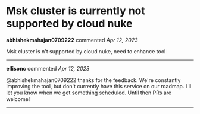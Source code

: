 # Msk cluster is currently not supported by cloud nuke

**abhishekmahajan0709222** commented *Apr 12, 2023*

Msk cluster is n't supported by cloud nuke, need to enhance tool
<br />
***


**ellisonc** commented *Apr 12, 2023*

@abhishekmahajan0709222 thanks for the feedback.  We're constantly improving the tool, but don't currently have this service on our roadmap. I'll let you know when we get something scheduled. Until then PRs are welcome!
***


